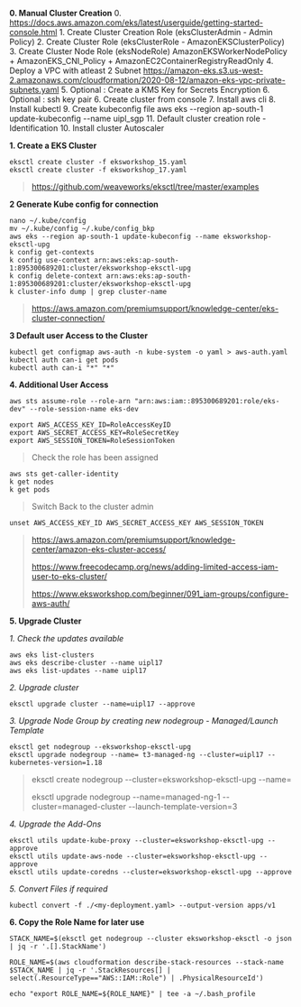 
**0. Manual Cluster Creation**
    0. https://docs.aws.amazon.com/eks/latest/userguide/getting-started-console.html
    1. Create Cluster Creation Role (eksClusterAdmin - Admin Policy)
    2. Create Cluster Role (eksClusterRole - AmazonEKSClusterPolicy)
    3. Create Cluster Node Role (eksNodeRole)
            AmazonEKSWorkerNodePolicy +  AmazonEKS_CNI_Policy + AmazonEC2ContainerRegistryReadOnly
    4. Deploy a VPC with atleast 2 Subnet
        https://amazon-eks.s3.us-west-2.amazonaws.com/cloudformation/2020-08-12/amazon-eks-vpc-private-subnets.yaml
    5. Optional : Create a KMS Key for Secrets Encryption
    6. Optional : ssh key pair
    6. Create cluster from console
    7. Install aws cli
    8. Install kubectl
    9. Create kubeconfig file
        aws eks --region ap-south-1 update-kubeconfig --name uipl_sgp
    11. Default cluster creation role - Identification
    10. Install cluster Autoscaler

**1.  Create a EKS Cluster**

    eksctl create cluster -f eksworkshop_15.yaml    
    eksctl create cluster -f eksworkshop_17.yaml

> https://github.com/weaveworks/eksctl/tree/master/examples

**2 Generate Kube config for connection**

    nano ~/.kube/config
    mv ~/.kube/config ~/.kube/config_bkp
    aws eks --region ap-south-1 update-kubeconfig --name eksworkshop-eksctl-upg
    k config get-contexts
    k config use-context arn:aws:eks:ap-south-1:895300689201:cluster/eksworkshop-eksctl-upg
    k config delete-context arn:aws:eks:ap-south-1:895300689201:cluster/eksworkshop-eksctl-upg
    k cluster-info dump | grep cluster-name

> https://aws.amazon.com/premiumsupport/knowledge-center/eks-cluster-connection/

**3 Default user Access to the Cluster**

    kubectl get configmap aws-auth -n kube-system -o yaml > aws-auth.yaml
    kubectl auth can-i get pods
    kubectl auth can-i "*" "*"

**4. Additional User Access**

    aws sts assume-role --role-arn "arn:aws:iam::895300689201:role/eks-dev" --role-session-name eks-dev
    
    export AWS_ACCESS_KEY_ID=RoleAccessKeyID
    export AWS_SECRET_ACCESS_KEY=RoleSecretKey
    export AWS_SESSION_TOKEN=RoleSessionToken

> Check the role has been assigned

    aws sts get-caller-identity
    k get nodes
    k get pods

> Switch Back to the cluster admin

    unset AWS_ACCESS_KEY_ID AWS_SECRET_ACCESS_KEY AWS_SESSION_TOKEN

> https://aws.amazon.com/premiumsupport/knowledge-center/amazon-eks-cluster-access/
>
>  https://www.freecodecamp.org/news/adding-limited-access-iam-user-to-eks-cluster/
> 
>  https://www.eksworkshop.com/beginner/091_iam-groups/configure-aws-auth/
  

**5. Upgrade Cluster**

*1. Check the updates available*

    aws eks list-clusters    
    aws eks describe-cluster --name uipl17 
    aws eks list-updates --name uipl17

*2. Upgrade cluster*

    eksctl upgrade cluster --name=uipl17 --approve

  
*3. Upgrade Node Group by creating new nodegroup - Managed/Launch Template*

    eksctl get nodegroup --eksworkshop-eksctl-upg
    eksctl upgrade nodegroup --name= t3-managed-ng --cluster=uipl17 --kubernetes-version=1.18

  
> eksctl create nodegroup --cluster=eksworkshop-eksctl-upg
> --name=<newNodeGroupName>
> 
> eksctl upgrade nodegroup --name=managed-ng-1 --cluster=managed-cluster
> --launch-template-version=3

  
*4. Upgrade the Add-Ons*

    eksctl utils update-kube-proxy --cluster=eksworkshop-eksctl-upg --approve
    eksctl utils update-aws-node --cluster=eksworkshop-eksctl-upg --approve
    eksctl utils update-coredns --cluster=eksworkshop-eksctl-upg --approve
    
*5.  Convert Files if required*

    kubectl convert -f ./<my-deployment.yaml> --output-version apps/v1

  
**6. Copy the Role Name for later use**

    STACK_NAME=$(eksctl get nodegroup --cluster eksworkshop-eksctl -o json | jq -r '.[].StackName')
    
    ROLE_NAME=$(aws cloudformation describe-stack-resources --stack-name $STACK_NAME | jq -r '.StackResources[] | select(.ResourceType=="AWS::IAM::Role") | .PhysicalResourceId')
    
    echo "export ROLE_NAME=${ROLE_NAME}" | tee -a ~/.bash_profile

